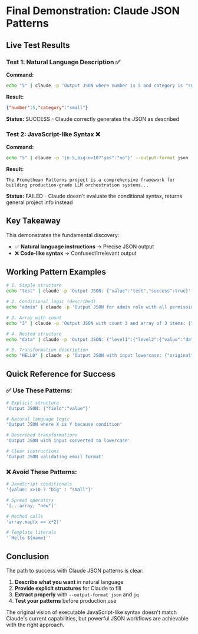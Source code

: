 # Final Demonstration: Claude JSON Patterns

## Live Test Results

### Test 1: Natural Language Description ✅

**Command:**
```bash
echo "5" | claude -p 'Output JSON where number is 5 and category is "small" because 5 is less than 10: {"number":5,"category":"small"}' --output-format json | jq -r '.result'
```

**Result:**
```json
{"number":5,"category":"small"}
```

**Status:** SUCCESS - Claude correctly generates the JSON as described

### Test 2: JavaScript-like Syntax ❌

**Command:**
```bash
echo "5" | claude -p '{n:5,big:n>10?"yes":"no"}' --output-format json | jq -r '.result'
```

**Result:**
```
The Promethean Patterns project is a comprehensive framework for building production-grade LLM orchestration systems...
```

**Status:** FAILED - Claude doesn't evaluate the conditional syntax, returns general project info instead

## Key Takeaway

This demonstrates the fundamental discovery:

- ✅ **Natural language instructions** → Precise JSON output
- ❌ **Code-like syntax** → Confused/irrelevant output

## Working Pattern Examples

```bash
# 1. Simple structure
echo "test" | claude -p 'Output JSON: {"value":"test","success":true}'

# 2. Conditional logic (described)
echo "admin" | claude -p 'Output JSON for admin role with all permissions: {"role":"admin","perms":["all"]}'

# 3. Array with count
echo "3" | claude -p 'Output JSON with count 3 and array of 3 items: {"count":3,"items":["a","b","c"]}'

# 4. Nested structure
echo "data" | claude -p 'Output JSON: {"level1":{"level2":{"value":"data"}}}'

# 5. Transformation description
echo "HELLO" | claude -p 'Output JSON with input lowercase: {"original":"HELLO","lower":"hello"}'
```

## Quick Reference for Success

### ✅ Use These Patterns:
```bash
# Explicit structure
'Output JSON: {"field":"value"}'

# Natural language logic
'Output JSON where X is Y because condition'

# Described transformations
'Output JSON with input converted to lowercase'

# Clear instructions
'Output JSON validating email format'
```

### ❌ Avoid These Patterns:
```bash
# JavaScript conditionals
'{value: x>10 ? "big" : "small"}'

# Spread operators
'[...array, "new"]'

# Method calls
'array.map(x => x*2)'

# Template literals
'`Hello ${name}`'
```

## Conclusion

The path to success with Claude JSON patterns is clear:
1. **Describe what you want** in natural language
2. **Provide explicit structures** for Claude to fill
3. **Extract properly** with `--output-format json` and `jq`
4. **Test your patterns** before production use

The original vision of executable JavaScript-like syntax doesn't match Claude's current capabilities, but powerful JSON workflows are achievable with the right approach.